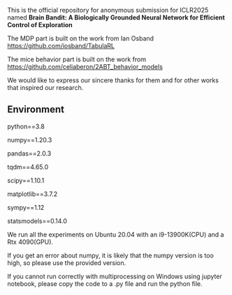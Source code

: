 This is the official repository for anonymous submission for ICLR2025 named **Brain Bandit: A Biologically Grounded Neural Network for Efficient Control of Exploration**

The MDP part is built on the work from Ian Osband https://github.com/iosband/TabulaRL

The mice behavior part is built on the work from https://github.com/celiaberon/2ABT_behavior_models

We would like to express our sincere thanks for them and for other works that inspired our research. 

## Environment
python==3.8

numpy==1.20.3

pandas==2.0.3

tqdm==4.65.0

scipy==1.10.1

matplotlib==3.7.2

sympy==1.12

statsmodels==0.14.0

We run all the experiments on Ubuntu 20.04 with an i9-13900K(CPU) and a Rtx 4090(GPU).

If you get an error about numpy, it is likely that the numpy version is too high, so please use the provided version.

If you cannot run correctly with multiprocessing on Windows using jupyter notebook, please copy the code to a .py file and run the python file.  